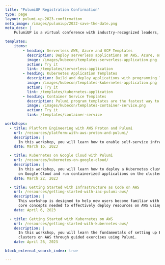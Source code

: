 ```yaml
---
title: "PulumiUP Registration Confirmation"
type: page
layout: pulumi-up-2023-confirmation
meta_image: /images/pulumiup/2022-save-the-date.png
meta_desc: |
    PulumiUP is a virtual conference with industry-recognized leaders, demos, and panel discussions about the future of IaC, Cloud Engineering & DevOps and Cloud.

templates:
    items:
        - heading: Serverless AWS, Azure and GCP Templates
          description: Deploy serverless applications on AWS, Azure, or Google Cloud Platform.
          image: /images/kubecon/templates-serverless-application.png
          action: Try it
          link: /templates/serverless-application
        - heading: Kubernetes Application Templates
          description: Build and deploy applications with programming languages and deploying them to your Kubernetes clusters.
          image: /images/kubecon/templates-kubernetes-application.png
          action: Try it
          link: /templates/kubernetes-application
        - heading: Container Service Templates
          description: Pulumi program templates are the fastest way to deploy container services on AWS, Azure, or Google Cloud Platform.
          image: /images/kubecon/templates-container-service.png
          action: Try it
          link: /templates/container-service

workshops:
  - title: Platform Engineering with AWS Proton and Pulumi
    url: /resources/platform-with-aws-proton-and-pulumi/
    description: |
      In this workshop, you will learn how to enable self-service infrastructure for your organization using AWS Proton and Pulumi.
    date: March 16, 2023

  - title: Kubernetes on Google Cloud with Pulumi
    url: /resources/kubernetes-on-google-cloud/
    description: |
      In this workshop, you will learn how to deploy a Kubernetes cluster
      on Google Cloud and run containerized applications on the cluster.
    date: March 22, 2023

  - title: Getting Started with Infrastructure as Code on AWS
    url: /resources/getting-started-with-iac-pulumi-aws/
    description: |
      This workshop is designed to help new users become familiar with the
      core concepts needed to effectively deploy resources on AWS using Pulumi.
    date: April 6, 2023

  - title: Getting Started with Kubernetes on AWS
    url: /resources/getting-started-with-kubernetes-aws/
    description: |
      In this workshop, you will learn the fundamentals of setting up EKS
      clusters on AWS through guided exercises using Pulumi.
    date: April 26, 2023

block_external_search_index: true

---
```

